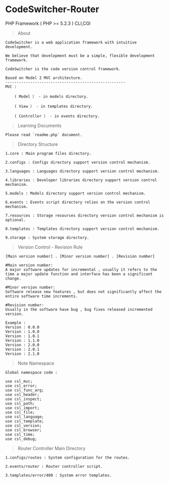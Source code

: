 # CodeSwitcher-Router
PHP Framework ( PHP >= 5.2.3 ) CLI,CGI
> About

	CodeSwitcher is a web application framework with intuitive development.

	We believe that development must be a simple, flexible development framework.

	CodeSwitcher is the code version control framework.

	Based on Model 2 MVC architecture.
	-----------------------------------------------------
	MVC :

		( Model ） - in models directory.

		( View ） - in templates directory.

		( Controller ） - in events directory.

> Learning Documents

    Please read `readme.php` document.

> Directory Structure

	1.core : Main program files directory.

	2.configs : Configs directory support version control mechanism.

	3.languages : Languages directory support version control mechanism.

	4.libraries : Developer libraries directory support version control mechanism.

	5.models : Models directory support version control mechanism.

	6.events : Events script directory relies on the version control mechanism.

	7.resources : Storage resources directory version control mechanism is optional.

	8.templates : Templates directory support version control mechanism.

	9.storage : System storage directory.

> Version Control - Revision Rule

 	[Main version number] . [Minor version number] . [Revision number]

	#Main version number:
	A major software updates for incremental , usually it refers to the time a major update function and interface has been a significant change.
	 
	#Minor version number:
	Software release new features , but does not significantly affect the entire software time increments.
	 
	#Revision number:
	Usually in the software have bug , bug fixes released incremented version.

	Example :
	Version : 0.0.0
	Version : 1.0.0
	Version : 1.0.1
	Version : 1.1.0
	Version : 2.0.0
	Version : 2.0.1
	Version : 2.1.0

> Note Namespace

	Global namespace code :

	use csl_mvc;
	use csl_error;
	use csl_func_arg;
	use csl_header;
	use csl_inspect;
	use csl_path;
	use csl_import;
	use csl_file;
	use csl_language;
	use csl_template;
	use csl_version;
	use csl_browser;
	use csl_time;
	use csl_debug;

> Router Controller Main Directory

	1.configs/routes : System configuration for the routes.

	2.events/router : Router controller script.

	3.templates/error/400 : System error templates.
